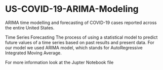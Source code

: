 # US-COVID-19-ARIMA-Modeling
ARIMA time modelling and forecasting of COVID-19 cases reported across the entire United States. 

Time Series Forecasting
The process of using a statistical model to predict future values of a time series based on past results and present data. For our model we used ARIMA model, which stands for AutoRegressive Integrated Moving Average.

For more information look at the Jupter Notebook file
